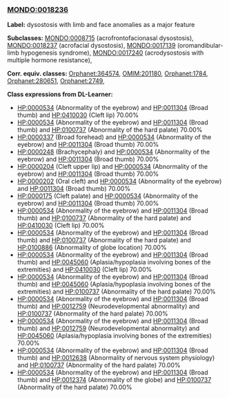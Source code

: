 
### [MONDO:0018236](http://purl.obolibrary.org/obo/MONDO_0018236)
**Label:** dysostosis with limb and face anomalies as a major feature

**Subclasses:** [MONDO:0008715](http://purl.obolibrary.org/obo/MONDO_0008715) (acrofrontofacionasal dysostosis), [MONDO:0018237](http://purl.obolibrary.org/obo/MONDO_0018237) (acrofacial dysostosis), [MONDO:0017139](http://purl.obolibrary.org/obo/MONDO_0017139) (oromandibular-limb hypogenesis syndrome), [MONDO:0017240](http://purl.obolibrary.org/obo/MONDO_0017240) (acrodysostosis with multiple hormone resistance), 

**Corr. equiv. classes:** [Orphanet:364574](http://www.orpha.net/ORDO/Orphanet_364574), [OMIM:201180](http://purl.obolibrary.org/obo/OMIM_201180), [Orphanet:1784](http://www.orpha.net/ORDO/Orphanet_1784), [Orphanet:280651](http://www.orpha.net/ORDO/Orphanet_280651), [Orphanet:2749](http://www.orpha.net/ORDO/Orphanet_2749), 

**Class expressions from DL-Learner:**

- [HP:0000534](http://purl.obolibrary.org/obo/HP_0000534) (Abnormality of the eyebrow) and [HP:0011304](http://purl.obolibrary.org/obo/HP_0011304) (Broad thumb) and [HP:0410030](http://purl.obolibrary.org/obo/HP_0410030) (Cleft lip) 70.00%
- [HP:0000534](http://purl.obolibrary.org/obo/HP_0000534) (Abnormality of the eyebrow) and [HP:0011304](http://purl.obolibrary.org/obo/HP_0011304) (Broad thumb) and [HP:0100737](http://purl.obolibrary.org/obo/HP_0100737) (Abnormality of the hard palate) 70.00%
- [HP:0000337](http://purl.obolibrary.org/obo/HP_0000337) (Broad forehead) and [HP:0000534](http://purl.obolibrary.org/obo/HP_0000534) (Abnormality of the eyebrow) and [HP:0011304](http://purl.obolibrary.org/obo/HP_0011304) (Broad thumb) 70.00%
- [HP:0000248](http://purl.obolibrary.org/obo/HP_0000248) (Brachycephaly) and [HP:0000534](http://purl.obolibrary.org/obo/HP_0000534) (Abnormality of the eyebrow) and [HP:0011304](http://purl.obolibrary.org/obo/HP_0011304) (Broad thumb) 70.00%
- [HP:0000204](http://purl.obolibrary.org/obo/HP_0000204) (Cleft upper lip) and [HP:0000534](http://purl.obolibrary.org/obo/HP_0000534) (Abnormality of the eyebrow) and [HP:0011304](http://purl.obolibrary.org/obo/HP_0011304) (Broad thumb) 70.00%
- [HP:0000202](http://purl.obolibrary.org/obo/HP_0000202) (Oral cleft) and [HP:0000534](http://purl.obolibrary.org/obo/HP_0000534) (Abnormality of the eyebrow) and [HP:0011304](http://purl.obolibrary.org/obo/HP_0011304) (Broad thumb) 70.00%
- [HP:0000175](http://purl.obolibrary.org/obo/HP_0000175) (Cleft palate) and [HP:0000534](http://purl.obolibrary.org/obo/HP_0000534) (Abnormality of the eyebrow) and [HP:0011304](http://purl.obolibrary.org/obo/HP_0011304) (Broad thumb) 70.00%
- [HP:0000534](http://purl.obolibrary.org/obo/HP_0000534) (Abnormality of the eyebrow) and [HP:0011304](http://purl.obolibrary.org/obo/HP_0011304) (Broad thumb) and [HP:0100737](http://purl.obolibrary.org/obo/HP_0100737) (Abnormality of the hard palate) and [HP:0410030](http://purl.obolibrary.org/obo/HP_0410030) (Cleft lip) 70.00%
- [HP:0000534](http://purl.obolibrary.org/obo/HP_0000534) (Abnormality of the eyebrow) and [HP:0011304](http://purl.obolibrary.org/obo/HP_0011304) (Broad thumb) and [HP:0100737](http://purl.obolibrary.org/obo/HP_0100737) (Abnormality of the hard palate) and [HP:0100886](http://purl.obolibrary.org/obo/HP_0100886) (Abnormality of globe location) 70.00%
- [HP:0000534](http://purl.obolibrary.org/obo/HP_0000534) (Abnormality of the eyebrow) and [HP:0011304](http://purl.obolibrary.org/obo/HP_0011304) (Broad thumb) and [HP:0045060](http://purl.obolibrary.org/obo/HP_0045060) (Aplasia/hypoplasia involving bones of the extremities) and [HP:0410030](http://purl.obolibrary.org/obo/HP_0410030) (Cleft lip) 70.00%
- [HP:0000534](http://purl.obolibrary.org/obo/HP_0000534) (Abnormality of the eyebrow) and [HP:0011304](http://purl.obolibrary.org/obo/HP_0011304) (Broad thumb) and [HP:0045060](http://purl.obolibrary.org/obo/HP_0045060) (Aplasia/hypoplasia involving bones of the extremities) and [HP:0100737](http://purl.obolibrary.org/obo/HP_0100737) (Abnormality of the hard palate) 70.00%
- [HP:0000534](http://purl.obolibrary.org/obo/HP_0000534) (Abnormality of the eyebrow) and [HP:0011304](http://purl.obolibrary.org/obo/HP_0011304) (Broad thumb) and [HP:0012759](http://purl.obolibrary.org/obo/HP_0012759) (Neurodevelopmental abnormality) and [HP:0100737](http://purl.obolibrary.org/obo/HP_0100737) (Abnormality of the hard palate) 70.00%
- [HP:0000534](http://purl.obolibrary.org/obo/HP_0000534) (Abnormality of the eyebrow) and [HP:0011304](http://purl.obolibrary.org/obo/HP_0011304) (Broad thumb) and [HP:0012759](http://purl.obolibrary.org/obo/HP_0012759) (Neurodevelopmental abnormality) and [HP:0045060](http://purl.obolibrary.org/obo/HP_0045060) (Aplasia/hypoplasia involving bones of the extremities) 70.00%
- [HP:0000534](http://purl.obolibrary.org/obo/HP_0000534) (Abnormality of the eyebrow) and [HP:0011304](http://purl.obolibrary.org/obo/HP_0011304) (Broad thumb) and [HP:0012638](http://purl.obolibrary.org/obo/HP_0012638) (Abnormality of nervous system physiology) and [HP:0100737](http://purl.obolibrary.org/obo/HP_0100737) (Abnormality of the hard palate) 70.00%
- [HP:0000534](http://purl.obolibrary.org/obo/HP_0000534) (Abnormality of the eyebrow) and [HP:0011304](http://purl.obolibrary.org/obo/HP_0011304) (Broad thumb) and [HP:0012374](http://purl.obolibrary.org/obo/HP_0012374) (Abnormality of the globe) and [HP:0100737](http://purl.obolibrary.org/obo/HP_0100737) (Abnormality of the hard palate) 70.00%


